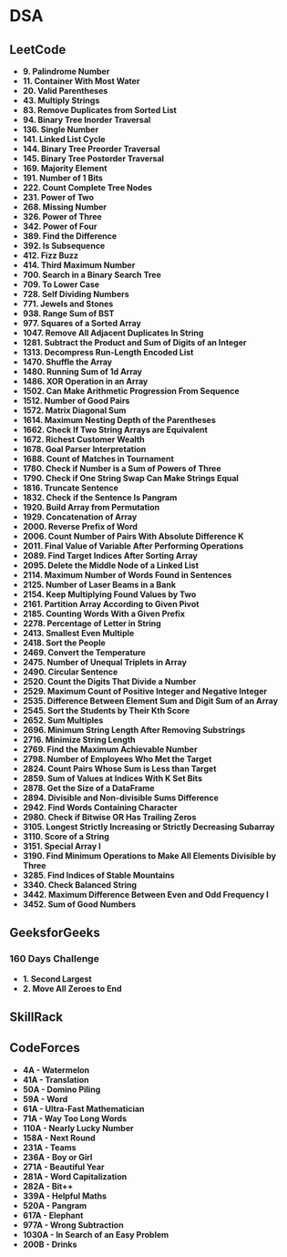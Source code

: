 # DSA

## LeetCode

- **9. Palindrome Number**
- **11. Container With Most Water**
- **20. Valid Parentheses**
- **43. Multiply Strings**
- **83. Remove Duplicates from Sorted List**
- **94. Binary Tree Inorder Traversal**
- **136. Single Number**
- **141. Linked List Cycle**
- **144. Binary Tree Preorder Traversal**
- **145. Binary Tree Postorder Traversal**
- **169. Majority Element**
- **191. Number of 1 Bits**
- **222. Count Complete Tree Nodes**
- **231. Power of Two**
- **268. Missing Number**
- **326. Power of Three**
- **342. Power of Four**
- **389. Find the Difference**
- **392. Is Subsequence**
- **412. Fizz Buzz**
- **414. Third Maximum Number**
- **700. Search in a Binary Search Tree**
- **709. To Lower Case**
- **728. Self Dividing Numbers**
- **771. Jewels and Stones**
- **938. Range Sum of BST**
- **977. Squares of a Sorted Array**
- **1047. Remove All Adjacent Duplicates In String**
- **1281. Subtract the Product and Sum of Digits of an Integer**
- **1313. Decompress Run-Length Encoded List**
- **1470. Shuffle the Array**
- **1480. Running Sum of 1d Array**
- **1486. XOR Operation in an Array**
- **1502. Can Make Arithmetic Progression From Sequence**
- **1512. Number of Good Pairs**
- **1572. Matrix Diagonal Sum**
- **1614. Maximum Nesting Depth of the Parentheses**
- **1662. Check If Two String Arrays are Equivalent**
- **1672. Richest Customer Wealth**
- **1678. Goal Parser Interpretation**
- **1688. Count of Matches in Tournament**
- **1780. Check if Number is a Sum of Powers of Three**
- **1790. Check if One String Swap Can Make Strings Equal**
- **1816. Truncate Sentence**
- **1832. Check if the Sentence Is Pangram**
- **1920. Build Array from Permutation**
- **1929. Concatenation of Array**
- **2000. Reverse Prefix of Word**
- **2006. Count Number of Pairs With Absolute Difference K**
- **2011. Final Value of Variable After Performing Operations**
- **2089. Find Target Indices After Sorting Array**
- **2095. Delete the Middle Node of a Linked List**
- **2114. Maximum Number of Words Found in Sentences**
- **2125. Number of Laser Beams in a Bank**
- **2154. Keep Multiplying Found Values by Two**
- **2161. Partition Array According to Given Pivot**
- **2185. Counting Words With a Given Prefix**
- **2278. Percentage of Letter in String**
- **2413. Smallest Even Multiple**
- **2418. Sort the People**
- **2469. Convert the Temperature**
- **2475. Number of Unequal Triplets in Array**
- **2490. Circular Sentence**
- **2520. Count the Digits That Divide a Number**
- **2529. Maximum Count of Positive Integer and Negative Integer**
- **2535. Difference Between Element Sum and Digit Sum of an Array**
- **2545. Sort the Students by Their Kth Score**
- **2652. Sum Multiples**
- **2696. Minimum String Length After Removing Substrings**
- **2716. Minimize String Length**
- **2769. Find the Maximum Achievable Number**
- **2798. Number of Employees Who Met the Target**
- **2824. Count Pairs Whose Sum is Less than Target**
- **2859. Sum of Values at Indices With K Set Bits**
- **2878. Get the Size of a DataFrame**
- **2894. Divisible and Non-divisible Sums Difference**
- **2942. Find Words Containing Character**
- **2980. Check if Bitwise OR Has Trailing Zeros**
- **3105. Longest Strictly Increasing or Strictly Decreasing Subarray**
- **3110. Score of a String**
- **3151. Special Array I**
- **3190. Find Minimum Operations to Make All Elements Divisible by Three**
- **3285. Find Indices of Stable Mountains**
- **3340. Check Balanced String**
- **3442. Maximum Difference Between Even and Odd Frequency I**
- **3452. Sum of Good Numbers**


## GeeksforGeeks
### 160 Days Challenge

- **1. Second Largest**
- **2. Move All Zeroes to End**

## SkillRack


## CodeForces

- **4A - Watermelon**
- **41A - Translation**
- **50A - Domino Piling**
- **59A - Word**
- **61A - Ultra-Fast Mathematician**
- **71A - Way Too Long Words**
- **110A - Nearly Lucky Number**
- **158A - Next Round**
- **231A - Teams**
- **236A - Boy or Girl**
- **271A - Beautiful Year**
- **281A - Word Capitalization**
- **282A - Bit++**
- **339A - Helpful Maths**
- **520A - Pangram**
- **617A - Elephant**
- **977A - Wrong Subtraction**
- **1030A - In Search of an Easy Problem**
- **200B - Drinks**